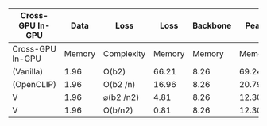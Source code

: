 | Cross-GPU In-GPU | Data | Loss | Loss | Backbone | Peak | ImageNet |
| --- | --- | --- | --- | --- | --- | --- |
| Cross-GPU In-GPU | Memory | Complexity | Memory | Memory | Memory | ImageNet |
| (Vanilla) | 1.96 | O(b2) | 66.21 | 8.26 | 69.24 | 74.82 |
| (OpenCLIP) | 1.96 | O(b2 /n) | 16.96 | 8.26 | 20.79 | 74.86 |
| V | 1.96 | ⌀(b2 /n2) | 4.81 | 8.26 | 12.30 | 74.78 |
| V | 1.96 | O(b/n2) | 0.81 | 8.26 | 12.30 | 74.93 |
